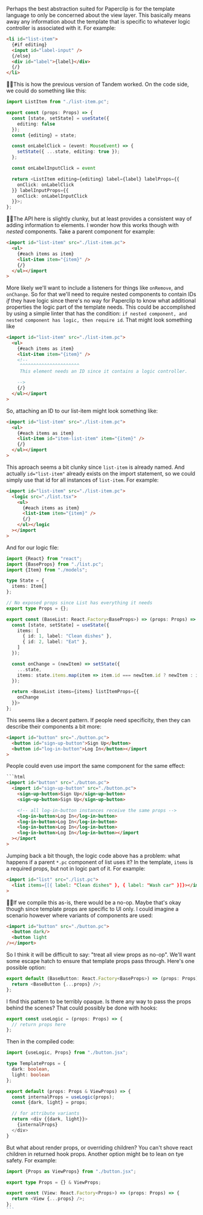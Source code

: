 Perhaps the best abstraction suited for Paperclip is for the template language to only
be concerned about the view layer. This basically means away any information about the template
that is specific to whatever logic controller is associated with it. For example:

```html
<li id="list-item">
  {#if editing}
  <input id="label-input" />
  {/else}
  <div id="label">{label}</div>
  {/}
</li>
```

☝🏻This is how the previous version of Tandem worked. On the code side, we could do something like this:

```typescript
import ListItem from "./list-item.pc";

export const (props: Props) => {
  const [state, setState] = useState({
    editing: false
  });
  const {editing} = state;

  const onLabelClick = (event: MouseEvent) => {
    setState({ ...state, editing: true });
  };

  const onLabelInputClick = event

  return <ListItem editing={editing} label={label} labelProps={{
    onClick: onLabelClick
  }} labelInputProps={{
    onClick: onLabelInputClick
  }}>;
};
```

☝🏻The API here is slightly clunky, but at least provides a consistent way of adding information to elements. I wonder how this works though with _nested_ components. Take a parent component for example:

```html
<import id="list-item" src="./list-item.pc">
  <ul>
    {#each items as item}
    <list-item item="{item}" />
    {/}
  </ul></import
>
```

More likely we'll want to include a listeners for things like `onRemove`, and `onChange`. So for that we'll need to require nested components to contain IDs _if_ they have logic since there's no way for Paperclip to know what additional properties the logic part of the template needs. This could be accomplished by using a simple linter that has the condition: `if nested component, and nested component has logic, then require id`. That might look something like

```html
<import id="list-item" src="./list-item.pc">
  <ul>
    {#each items as item}
    <list-item item="{item}" />
    <!--
     ^^^^^^^^^^^^^^^^^^^^^^
     This element needs an ID since it contains a logic controller.
     
    -->
    {/}
  </ul></import
>
```

So, attaching an ID to our list-item might look something like:

```html
<import id="list-item" src="./list-item.pc">
  <ul>
    {#each items as item}
    <list-item id="item-list-item" item="{item}" />
    {/}
  </ul></import
>
```

This aproach seems a bit clunky since `list-item` is already named. And actually `id="list-item"` already exists on the import statement, so we could simply use that id for all instances of `list-item`. For example:

```html
<import id="list-item" src="./list-item.pc">
  <logic src="./list.tsx">
    <ul>
      {#each items as item}
      <list-item item="{item}" />
      {/}
    </ul></logic
  ></import
>
```

And for our logic file:

```typescript
import {React} from "react";
import {BaseProps} from "./list.pc";
import {Item} from "./models";

type State = {
  items: Item[]
};

// No exposed props since List has everything it needs
export type Props = {};

export const (BaseList: React.Factory<BaseProps>) => (props: Props) => {
  const [state, setState] = useState({
    items: [
      { id: 1, label: "Clean dishes" },
      { id: 2, label: "Eat" },
    ]
  });

  const onChange = (newItem) => setState({
    ...state,
    items: state.items.map(item => item.id === newItem.id ? newItem : item)
  });

  return <BaseList items={items} listItemProps={{
    onChange
  }}>
};
```

This seems like a decent pattern. If people need specificity, then they can describe their components a bit more:

```html
<import id="button" src="./button.pc">
  <button id="sign-up-button">Sign Up</button>
  <button id="log-in-button">Log In</button></import
>
```

People could even use import the same component for the same effect:

````html
```html
<import id="button" src="./button.pc">
  <import id="sign-up-button" src="./button.pc">
    <sign-up-button>Sign Up</sign-up-button>
    <sign-up-button>Sign Up</sign-up-button>

    <!-- all log-in-button instances receive the same props -->
    <log-in-button>Log In</log-in-button>
    <log-in-button>Log In</log-in-button>
    <log-in-button>Log In</log-in-button>
    <log-in-button>Log In</log-in-button></import
  ></import
>
````

Jumping back a bit though, the logic code above has a problem: what happens if a parent `*.pc` component of list uses it? In the template, `items` is a required props, but not in logic part of it. For example:

```html
<import id="list" src="./list.pc">
  <list items={[{ label: "Clean dishes" }, { label: "Wash car" }]}></import
>
```

☝🏻If we compile this as-is, there would be a no-op. Maybe that's okay though since template props are specific to UI only. I could imagine a scenario however where variants of components are used:

```html
<import id="button" src="./button.pc">
  <button dark/>
  <button light
/></import>
```

So I think it will be difficult to say: "treat all view props as no-op". We'll want some escape hatch to ensure that template props pass through. Here's one possible option:

```typescript
export default (BaseButton: React.Factory<BaseProps>) => (props: Props) => {
  return <BaseButton {...props} />;
};
```

I find this pattern to be terribly opaque. Is there any way to pass the props behind the scenes? That could possibly be done with hooks:

```typescript
export const useLogic = (props: Props) => {
  // return props here
};
```

Then in the compiled code:

```typescript
import {useLogic, Props} from "./button.jsx";

type TemplateProps = {
  dark: boolean,
  light: boolean
};

export default (props: Props & ViewProps) => {
  const internalProps = useLogic(props);
  const {dark, light} = props;

  // for attribute variants
  return <div {{dark, light}}>
    {internalProps}
  </div>
}
```

But what about render props, or overriding children? You can't shove react children in returned hook props. Another option might be to
lean on tye safety. For example:

````typescript
import {Props as ViewProps} from "./button.jsx";

export type Props = {} & ViewProps;

export const (View: React.Factory<Props>) => (props: Props) => {
  return <View {...props} />;
};
```
````
